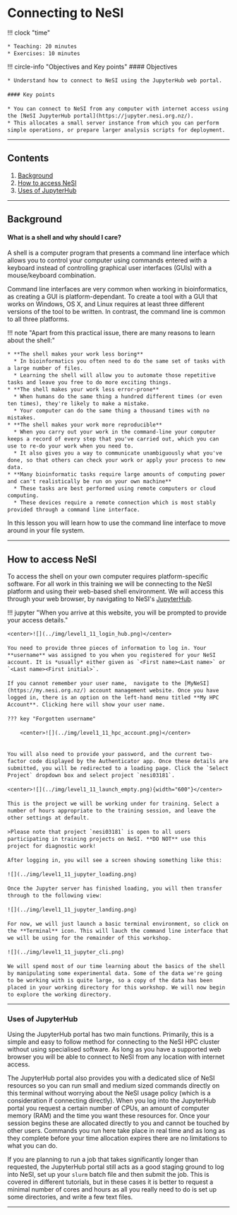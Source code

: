 # Connecting to NeSI

!!! clock "time"

    * Teaching: 20 minutes
    * Exercises: 10 minutes

!!! circle-info "Objectives and Key points"
    #### Objectives
    
    * Understand how to connect to NeSI using the JupyterHub web portal.
    
    #### Key points
    
    * You can connect to NeSI from any computer with internet access using the [NeSI JupyterHub portal](https://jupyter.nesi.org.nz/).
    * This allocates a small server instance from which you can perform simple operations, or prepare larger analysis scripts for deployment.

---

## Contents

1. [Background](#background)
1. [How to access NeSI](#how-to-access-nesi)
1. [Uses of JupyterHub](#uses-of-jupyterhub)

---

## Background

#### What is a shell and why should I care?

A shell is a computer program that presents a command line interface which allows you to control your computer using commands entered with a keyboard instead of controlling graphical user interfaces (GUIs) with a mouse/keyboard combination.

Command line interfaces are very common when working in bioinformatics, as creating a GUI is platform-dependant. To create a tool with a GUI that works on Windows, OS X, and Linux requires at least three different versions of the tool to be written. In contrast, the command line is common to all three platforms.

!!! note "Apart from this practical issue, there are many reasons to learn about the shell:"

    * **The shell makes your work less boring**
      * In bioinformatics you often need to do the same set of tasks with a large number of files.
      * Learning the shell will allow you to automate those repetitive tasks and leave you free to do more exciting things.
    * **The shell makes your work less error-prone**
      * When humans do the same thing a hundred different times (or even ten times), they're likely to make a mistake.
      * Your computer can do the same thing a thousand times with no mistakes.
    * **The shell makes your work more reproducible**
      * When you carry out your work in the command-line your computer keeps a record of every step that you've carried out, which you can use to re-do your work when you need to.
      * It also gives you a way to communicate unambiguously what you've done, so that others can check your work or apply your process to new data.
    * **Many bioinformatic tasks require large amounts of computing power and can't realistically be run on your own machine**
      * These tasks are best performed using remote computers or cloud computing.
      * These devices require a remote connection which is most stably provided through a command line interface.

In this lesson you will learn how to use the command line interface to move around in your file system.

---

## How to access NeSI

To access the shell on your own computer requires platform-specific software. For all work in this training we will be connecting to the NeSI platform and using their web-based shell environment. We will access this through your web browser, by navigating to NeSI's [JupyterHub](https://jupyter.nesi.org.nz/). 

!!! jupyter "When you arrive at this website, you will be prompted to provide your access details."

    <center>![](../img/level1_11_login_hub.png)</center>

    You need to provide three pieces of information to log in. Your **username** was assigned to you when you registered for your NeSI account. It is *usually* either given as `<First name><Last name>` or `<Last name><First initial>`.

    If you cannot remember your user name,  navigate to the [MyNeSI](https://my.nesi.org.nz/) account management website. Once you have logged in, there is an option on the left-hand menu titled **My HPC Account**. Clicking here will show your user name.

    ??? key "Forgotten username"

        <center>![](../img/level1_11_hpc_account.png)</center>


    You will also need to provide your password, and the current two-factor code displayed by the Authenticator app. Once these details are submitted, you will be redirected to a loading page. Click the `Select Project` dropdown box and select project `nesi03181`.

    <center>![](../img/level1_11_launch_empty.png){width="600"}</center>

    This is the project we will be working under for training. Select a number of hours appropriate to the training session, and leave the other settings at default.
    
    >Please note that project `nesi03181` is open to all users participating in training projects on NeSI. **DO NOT** use this project for diagnostic work!
    
    After logging in, you will see a screen showing something like this: 
    
    ![](../img/level1_11_jupyter_loading.png)

    Once the Jupyter server has finished loading, you will then transfer through to the following view:
    
    ![](../img/level1_11_jupyter_landing.png)
    
    For now, we will just launch a basic terminal environment, so click on the **Terminal** icon. This will lauch the command line interface that we will be using for the remainder of this workshop.
    
    ![](../img/level1_11_jupyter_cli.png)
    
    We will spend most of our time learning about the basics of the shell by manipulating some experimental data. Some of the data we're going to be working with is quite large, so a copy of the data has been placed in your working directory for this workshop. We will now begin to explore the working directory.
    
---

### Uses of JupyterHub

Using the JupyterHub portal has two main functions. Primarily, this is a simple and easy to follow method for connecting to the NeSI HPC cluster without using specialised software. As long as you have a supported web browser you will be able to connect to NeSI from any location with internet access.

The JupyterHub portal also provides you with a dedicated slice of NeSI resources so you can run small and medium sized commands directly on this terminal without worrying about the NeSI usage policy (which is a consideration if connecting directly). When you log into the JupyterHub portal you request a certain number of CPUs, an amount of computer memory (RAM) and the time you want these resources for. Once your session begins these are allocated directly to you and cannot be touched by other users. Commands you run here take place in real time and as long as they complete before your time allocation expires there are no limitations to what you can do.

If you are planning to run a job that takes significantly longer than requested, the JupyterHub portal still acts as a good staging ground to log into NeSI, set up your `slurm` batch file and then submit the job. This is covered in different tutorials, but in these cases it is better to request a minimal number of cores and hours as all you really need to do is set up some directories, and write a few text files.

---

